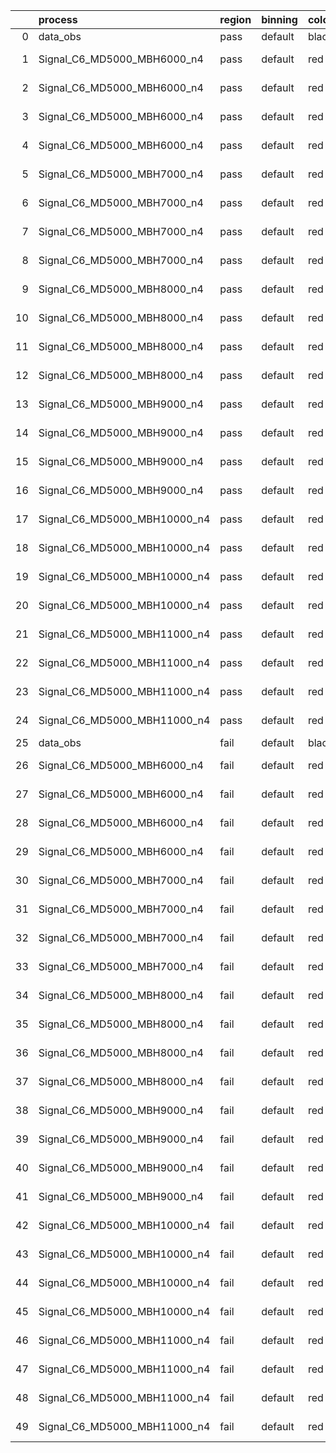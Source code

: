 |    | process                      | region   | binning   | color   | process_type   |   scale | variation   | source_filename                                                       | source_histname    | alias                        | title     |   combine_idx |     lnN |   shapes | syst_type   | direction   | variation_alias   |
|---:|:-----------------------------|:---------|:----------|:--------|:---------------|--------:|:------------|:----------------------------------------------------------------------|:-------------------|:-----------------------------|:----------|--------------:|--------:|---------:|:------------|:------------|:------------------|
|  0 | data_obs                     | pass     | default   | black   | DATA           |       1 | nominal     | ./histograms_for_2DAlphabet_v18//BH_Data.root                         | hpass              | Data                         | Data      |           nan | nan     |      nan | nan         | nan         | nan               |
|  1 | Signal_C6_MD5000_MBH6000_n4  | pass     | default   | red     | SIGNAL         |       1 | lumi        | ./histograms_for_2DAlphabet_v18//BH_Signal_C6_MD5000_MBH6000_n4.root  | hpass              | Signal_C6_MD5000_MBH6000_n4  | BH signal |           nan |   1.016 |      nan | lnN         | nan         | nan               |
|  2 | Signal_C6_MD5000_MBH6000_n4  | pass     | default   | red     | SIGNAL         |       1 | SVM         | ./histograms_for_2DAlphabet_v18//BH_Signal_C6_MD5000_MBH6000_n4.root  | hpass_SVMsyst_up   | Signal_C6_MD5000_MBH6000_n4  | BH signal |           nan | nan     |        1 | shapes      | Up          | SVMsyst           |
|  3 | Signal_C6_MD5000_MBH6000_n4  | pass     | default   | red     | SIGNAL         |       1 | SVM         | ./histograms_for_2DAlphabet_v18//BH_Signal_C6_MD5000_MBH6000_n4.root  | hpass_SVMsyst_down | Signal_C6_MD5000_MBH6000_n4  | BH signal |           nan | nan     |        1 | shapes      | Down        | SVMsyst           |
|  4 | Signal_C6_MD5000_MBH6000_n4  | pass     | default   | red     | SIGNAL         |       1 | nominal     | ./histograms_for_2DAlphabet_v18//BH_Signal_C6_MD5000_MBH6000_n4.root  | hpass              | Signal_C6_MD5000_MBH6000_n4  | BH signal |           nan | nan     |      nan | nan         | nan         | nan               |
|  5 | Signal_C6_MD5000_MBH7000_n4  | pass     | default   | red     | SIGNAL         |       1 | lumi        | ./histograms_for_2DAlphabet_v18//BH_Signal_C6_MD5000_MBH7000_n4.root  | hpass              | Signal_C6_MD5000_MBH7000_n4  | BH signal |           nan |   1.016 |      nan | lnN         | nan         | nan               |
|  6 | Signal_C6_MD5000_MBH7000_n4  | pass     | default   | red     | SIGNAL         |       1 | SVM         | ./histograms_for_2DAlphabet_v18//BH_Signal_C6_MD5000_MBH7000_n4.root  | hpass_SVMsyst_up   | Signal_C6_MD5000_MBH7000_n4  | BH signal |           nan | nan     |        1 | shapes      | Up          | SVMsyst           |
|  7 | Signal_C6_MD5000_MBH7000_n4  | pass     | default   | red     | SIGNAL         |       1 | SVM         | ./histograms_for_2DAlphabet_v18//BH_Signal_C6_MD5000_MBH7000_n4.root  | hpass_SVMsyst_down | Signal_C6_MD5000_MBH7000_n4  | BH signal |           nan | nan     |        1 | shapes      | Down        | SVMsyst           |
|  8 | Signal_C6_MD5000_MBH7000_n4  | pass     | default   | red     | SIGNAL         |       1 | nominal     | ./histograms_for_2DAlphabet_v18//BH_Signal_C6_MD5000_MBH7000_n4.root  | hpass              | Signal_C6_MD5000_MBH7000_n4  | BH signal |           nan | nan     |      nan | nan         | nan         | nan               |
|  9 | Signal_C6_MD5000_MBH8000_n4  | pass     | default   | red     | SIGNAL         |       1 | lumi        | ./histograms_for_2DAlphabet_v18//BH_Signal_C6_MD5000_MBH8000_n4.root  | hpass              | Signal_C6_MD5000_MBH8000_n4  | BH signal |           nan |   1.016 |      nan | lnN         | nan         | nan               |
| 10 | Signal_C6_MD5000_MBH8000_n4  | pass     | default   | red     | SIGNAL         |       1 | SVM         | ./histograms_for_2DAlphabet_v18//BH_Signal_C6_MD5000_MBH8000_n4.root  | hpass_SVMsyst_up   | Signal_C6_MD5000_MBH8000_n4  | BH signal |           nan | nan     |        1 | shapes      | Up          | SVMsyst           |
| 11 | Signal_C6_MD5000_MBH8000_n4  | pass     | default   | red     | SIGNAL         |       1 | SVM         | ./histograms_for_2DAlphabet_v18//BH_Signal_C6_MD5000_MBH8000_n4.root  | hpass_SVMsyst_down | Signal_C6_MD5000_MBH8000_n4  | BH signal |           nan | nan     |        1 | shapes      | Down        | SVMsyst           |
| 12 | Signal_C6_MD5000_MBH8000_n4  | pass     | default   | red     | SIGNAL         |       1 | nominal     | ./histograms_for_2DAlphabet_v18//BH_Signal_C6_MD5000_MBH8000_n4.root  | hpass              | Signal_C6_MD5000_MBH8000_n4  | BH signal |           nan | nan     |      nan | nan         | nan         | nan               |
| 13 | Signal_C6_MD5000_MBH9000_n4  | pass     | default   | red     | SIGNAL         |       1 | lumi        | ./histograms_for_2DAlphabet_v18//BH_Signal_C6_MD5000_MBH9000_n4.root  | hpass              | Signal_C6_MD5000_MBH9000_n4  | BH signal |           nan |   1.016 |      nan | lnN         | nan         | nan               |
| 14 | Signal_C6_MD5000_MBH9000_n4  | pass     | default   | red     | SIGNAL         |       1 | SVM         | ./histograms_for_2DAlphabet_v18//BH_Signal_C6_MD5000_MBH9000_n4.root  | hpass_SVMsyst_up   | Signal_C6_MD5000_MBH9000_n4  | BH signal |           nan | nan     |        1 | shapes      | Up          | SVMsyst           |
| 15 | Signal_C6_MD5000_MBH9000_n4  | pass     | default   | red     | SIGNAL         |       1 | SVM         | ./histograms_for_2DAlphabet_v18//BH_Signal_C6_MD5000_MBH9000_n4.root  | hpass_SVMsyst_down | Signal_C6_MD5000_MBH9000_n4  | BH signal |           nan | nan     |        1 | shapes      | Down        | SVMsyst           |
| 16 | Signal_C6_MD5000_MBH9000_n4  | pass     | default   | red     | SIGNAL         |       1 | nominal     | ./histograms_for_2DAlphabet_v18//BH_Signal_C6_MD5000_MBH9000_n4.root  | hpass              | Signal_C6_MD5000_MBH9000_n4  | BH signal |           nan | nan     |      nan | nan         | nan         | nan               |
| 17 | Signal_C6_MD5000_MBH10000_n4 | pass     | default   | red     | SIGNAL         |       1 | lumi        | ./histograms_for_2DAlphabet_v18//BH_Signal_C6_MD5000_MBH10000_n4.root | hpass              | Signal_C6_MD5000_MBH10000_n4 | BH signal |           nan |   1.016 |      nan | lnN         | nan         | nan               |
| 18 | Signal_C6_MD5000_MBH10000_n4 | pass     | default   | red     | SIGNAL         |       1 | SVM         | ./histograms_for_2DAlphabet_v18//BH_Signal_C6_MD5000_MBH10000_n4.root | hpass_SVMsyst_up   | Signal_C6_MD5000_MBH10000_n4 | BH signal |           nan | nan     |        1 | shapes      | Up          | SVMsyst           |
| 19 | Signal_C6_MD5000_MBH10000_n4 | pass     | default   | red     | SIGNAL         |       1 | SVM         | ./histograms_for_2DAlphabet_v18//BH_Signal_C6_MD5000_MBH10000_n4.root | hpass_SVMsyst_down | Signal_C6_MD5000_MBH10000_n4 | BH signal |           nan | nan     |        1 | shapes      | Down        | SVMsyst           |
| 20 | Signal_C6_MD5000_MBH10000_n4 | pass     | default   | red     | SIGNAL         |       1 | nominal     | ./histograms_for_2DAlphabet_v18//BH_Signal_C6_MD5000_MBH10000_n4.root | hpass              | Signal_C6_MD5000_MBH10000_n4 | BH signal |           nan | nan     |      nan | nan         | nan         | nan               |
| 21 | Signal_C6_MD5000_MBH11000_n4 | pass     | default   | red     | SIGNAL         |       1 | lumi        | ./histograms_for_2DAlphabet_v18//BH_Signal_C6_MD5000_MBH11000_n4.root | hpass              | Signal_C6_MD5000_MBH11000_n4 | BH signal |           nan |   1.016 |      nan | lnN         | nan         | nan               |
| 22 | Signal_C6_MD5000_MBH11000_n4 | pass     | default   | red     | SIGNAL         |       1 | SVM         | ./histograms_for_2DAlphabet_v18//BH_Signal_C6_MD5000_MBH11000_n4.root | hpass_SVMsyst_up   | Signal_C6_MD5000_MBH11000_n4 | BH signal |           nan | nan     |        1 | shapes      | Up          | SVMsyst           |
| 23 | Signal_C6_MD5000_MBH11000_n4 | pass     | default   | red     | SIGNAL         |       1 | SVM         | ./histograms_for_2DAlphabet_v18//BH_Signal_C6_MD5000_MBH11000_n4.root | hpass_SVMsyst_down | Signal_C6_MD5000_MBH11000_n4 | BH signal |           nan | nan     |        1 | shapes      | Down        | SVMsyst           |
| 24 | Signal_C6_MD5000_MBH11000_n4 | pass     | default   | red     | SIGNAL         |       1 | nominal     | ./histograms_for_2DAlphabet_v18//BH_Signal_C6_MD5000_MBH11000_n4.root | hpass              | Signal_C6_MD5000_MBH11000_n4 | BH signal |           nan | nan     |      nan | nan         | nan         | nan               |
| 25 | data_obs                     | fail     | default   | black   | DATA           |       1 | nominal     | ./histograms_for_2DAlphabet_v18//BH_Data.root                         | hfail              | Data                         | Data      |           nan | nan     |      nan | nan         | nan         | nan               |
| 26 | Signal_C6_MD5000_MBH6000_n4  | fail     | default   | red     | SIGNAL         |       1 | lumi        | ./histograms_for_2DAlphabet_v18//BH_Signal_C6_MD5000_MBH6000_n4.root  | hfail              | Signal_C6_MD5000_MBH6000_n4  | BH signal |           nan |   1.016 |      nan | lnN         | nan         | nan               |
| 27 | Signal_C6_MD5000_MBH6000_n4  | fail     | default   | red     | SIGNAL         |       1 | SVM         | ./histograms_for_2DAlphabet_v18//BH_Signal_C6_MD5000_MBH6000_n4.root  | hfail_SVMsyst_up   | Signal_C6_MD5000_MBH6000_n4  | BH signal |           nan | nan     |        1 | shapes      | Up          | SVMsyst           |
| 28 | Signal_C6_MD5000_MBH6000_n4  | fail     | default   | red     | SIGNAL         |       1 | SVM         | ./histograms_for_2DAlphabet_v18//BH_Signal_C6_MD5000_MBH6000_n4.root  | hfail_SVMsyst_down | Signal_C6_MD5000_MBH6000_n4  | BH signal |           nan | nan     |        1 | shapes      | Down        | SVMsyst           |
| 29 | Signal_C6_MD5000_MBH6000_n4  | fail     | default   | red     | SIGNAL         |       1 | nominal     | ./histograms_for_2DAlphabet_v18//BH_Signal_C6_MD5000_MBH6000_n4.root  | hfail              | Signal_C6_MD5000_MBH6000_n4  | BH signal |           nan | nan     |      nan | nan         | nan         | nan               |
| 30 | Signal_C6_MD5000_MBH7000_n4  | fail     | default   | red     | SIGNAL         |       1 | lumi        | ./histograms_for_2DAlphabet_v18//BH_Signal_C6_MD5000_MBH7000_n4.root  | hfail              | Signal_C6_MD5000_MBH7000_n4  | BH signal |           nan |   1.016 |      nan | lnN         | nan         | nan               |
| 31 | Signal_C6_MD5000_MBH7000_n4  | fail     | default   | red     | SIGNAL         |       1 | SVM         | ./histograms_for_2DAlphabet_v18//BH_Signal_C6_MD5000_MBH7000_n4.root  | hfail_SVMsyst_up   | Signal_C6_MD5000_MBH7000_n4  | BH signal |           nan | nan     |        1 | shapes      | Up          | SVMsyst           |
| 32 | Signal_C6_MD5000_MBH7000_n4  | fail     | default   | red     | SIGNAL         |       1 | SVM         | ./histograms_for_2DAlphabet_v18//BH_Signal_C6_MD5000_MBH7000_n4.root  | hfail_SVMsyst_down | Signal_C6_MD5000_MBH7000_n4  | BH signal |           nan | nan     |        1 | shapes      | Down        | SVMsyst           |
| 33 | Signal_C6_MD5000_MBH7000_n4  | fail     | default   | red     | SIGNAL         |       1 | nominal     | ./histograms_for_2DAlphabet_v18//BH_Signal_C6_MD5000_MBH7000_n4.root  | hfail              | Signal_C6_MD5000_MBH7000_n4  | BH signal |           nan | nan     |      nan | nan         | nan         | nan               |
| 34 | Signal_C6_MD5000_MBH8000_n4  | fail     | default   | red     | SIGNAL         |       1 | lumi        | ./histograms_for_2DAlphabet_v18//BH_Signal_C6_MD5000_MBH8000_n4.root  | hfail              | Signal_C6_MD5000_MBH8000_n4  | BH signal |           nan |   1.016 |      nan | lnN         | nan         | nan               |
| 35 | Signal_C6_MD5000_MBH8000_n4  | fail     | default   | red     | SIGNAL         |       1 | SVM         | ./histograms_for_2DAlphabet_v18//BH_Signal_C6_MD5000_MBH8000_n4.root  | hfail_SVMsyst_up   | Signal_C6_MD5000_MBH8000_n4  | BH signal |           nan | nan     |        1 | shapes      | Up          | SVMsyst           |
| 36 | Signal_C6_MD5000_MBH8000_n4  | fail     | default   | red     | SIGNAL         |       1 | SVM         | ./histograms_for_2DAlphabet_v18//BH_Signal_C6_MD5000_MBH8000_n4.root  | hfail_SVMsyst_down | Signal_C6_MD5000_MBH8000_n4  | BH signal |           nan | nan     |        1 | shapes      | Down        | SVMsyst           |
| 37 | Signal_C6_MD5000_MBH8000_n4  | fail     | default   | red     | SIGNAL         |       1 | nominal     | ./histograms_for_2DAlphabet_v18//BH_Signal_C6_MD5000_MBH8000_n4.root  | hfail              | Signal_C6_MD5000_MBH8000_n4  | BH signal |           nan | nan     |      nan | nan         | nan         | nan               |
| 38 | Signal_C6_MD5000_MBH9000_n4  | fail     | default   | red     | SIGNAL         |       1 | lumi        | ./histograms_for_2DAlphabet_v18//BH_Signal_C6_MD5000_MBH9000_n4.root  | hfail              | Signal_C6_MD5000_MBH9000_n4  | BH signal |           nan |   1.016 |      nan | lnN         | nan         | nan               |
| 39 | Signal_C6_MD5000_MBH9000_n4  | fail     | default   | red     | SIGNAL         |       1 | SVM         | ./histograms_for_2DAlphabet_v18//BH_Signal_C6_MD5000_MBH9000_n4.root  | hfail_SVMsyst_up   | Signal_C6_MD5000_MBH9000_n4  | BH signal |           nan | nan     |        1 | shapes      | Up          | SVMsyst           |
| 40 | Signal_C6_MD5000_MBH9000_n4  | fail     | default   | red     | SIGNAL         |       1 | SVM         | ./histograms_for_2DAlphabet_v18//BH_Signal_C6_MD5000_MBH9000_n4.root  | hfail_SVMsyst_down | Signal_C6_MD5000_MBH9000_n4  | BH signal |           nan | nan     |        1 | shapes      | Down        | SVMsyst           |
| 41 | Signal_C6_MD5000_MBH9000_n4  | fail     | default   | red     | SIGNAL         |       1 | nominal     | ./histograms_for_2DAlphabet_v18//BH_Signal_C6_MD5000_MBH9000_n4.root  | hfail              | Signal_C6_MD5000_MBH9000_n4  | BH signal |           nan | nan     |      nan | nan         | nan         | nan               |
| 42 | Signal_C6_MD5000_MBH10000_n4 | fail     | default   | red     | SIGNAL         |       1 | lumi        | ./histograms_for_2DAlphabet_v18//BH_Signal_C6_MD5000_MBH10000_n4.root | hfail              | Signal_C6_MD5000_MBH10000_n4 | BH signal |           nan |   1.016 |      nan | lnN         | nan         | nan               |
| 43 | Signal_C6_MD5000_MBH10000_n4 | fail     | default   | red     | SIGNAL         |       1 | SVM         | ./histograms_for_2DAlphabet_v18//BH_Signal_C6_MD5000_MBH10000_n4.root | hfail_SVMsyst_up   | Signal_C6_MD5000_MBH10000_n4 | BH signal |           nan | nan     |        1 | shapes      | Up          | SVMsyst           |
| 44 | Signal_C6_MD5000_MBH10000_n4 | fail     | default   | red     | SIGNAL         |       1 | SVM         | ./histograms_for_2DAlphabet_v18//BH_Signal_C6_MD5000_MBH10000_n4.root | hfail_SVMsyst_down | Signal_C6_MD5000_MBH10000_n4 | BH signal |           nan | nan     |        1 | shapes      | Down        | SVMsyst           |
| 45 | Signal_C6_MD5000_MBH10000_n4 | fail     | default   | red     | SIGNAL         |       1 | nominal     | ./histograms_for_2DAlphabet_v18//BH_Signal_C6_MD5000_MBH10000_n4.root | hfail              | Signal_C6_MD5000_MBH10000_n4 | BH signal |           nan | nan     |      nan | nan         | nan         | nan               |
| 46 | Signal_C6_MD5000_MBH11000_n4 | fail     | default   | red     | SIGNAL         |       1 | lumi        | ./histograms_for_2DAlphabet_v18//BH_Signal_C6_MD5000_MBH11000_n4.root | hfail              | Signal_C6_MD5000_MBH11000_n4 | BH signal |           nan |   1.016 |      nan | lnN         | nan         | nan               |
| 47 | Signal_C6_MD5000_MBH11000_n4 | fail     | default   | red     | SIGNAL         |       1 | SVM         | ./histograms_for_2DAlphabet_v18//BH_Signal_C6_MD5000_MBH11000_n4.root | hfail_SVMsyst_up   | Signal_C6_MD5000_MBH11000_n4 | BH signal |           nan | nan     |        1 | shapes      | Up          | SVMsyst           |
| 48 | Signal_C6_MD5000_MBH11000_n4 | fail     | default   | red     | SIGNAL         |       1 | SVM         | ./histograms_for_2DAlphabet_v18//BH_Signal_C6_MD5000_MBH11000_n4.root | hfail_SVMsyst_down | Signal_C6_MD5000_MBH11000_n4 | BH signal |           nan | nan     |        1 | shapes      | Down        | SVMsyst           |
| 49 | Signal_C6_MD5000_MBH11000_n4 | fail     | default   | red     | SIGNAL         |       1 | nominal     | ./histograms_for_2DAlphabet_v18//BH_Signal_C6_MD5000_MBH11000_n4.root | hfail              | Signal_C6_MD5000_MBH11000_n4 | BH signal |           nan | nan     |      nan | nan         | nan         | nan               |
